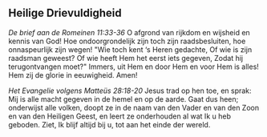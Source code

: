 ## Heilige Drievuldigheid

*De brief aan de Romeinen 11:33-36*
O afgrond van rijkdom en wijsheid en kennis van God! Hoe ondoorgrondelijk zijn toch zijn raadsbesluiten, hoe onnaspeurlijk zijn wegen! "Wie toch kent ‘s Heren gedachte, Of wie is zijn raadsman geweest? Of wie heeft Hem het eerst iets gegeven, Zodat hij terugontvangen moet?" Immers, uit Hem en door Hem en voor Hem is alles! Hem zij de glorie in eeuwigheid. Amen! 

*Het Evangelie volgens Matteüs 28:18-20*
Jesus trad op hen toe, en sprak: Mij is alle macht gegeven in de hemel en op de aarde. Gaat dus heen; onderwijst alle volken, doopt ze in de naam van den Vader en van den Zoon en van den Heiligen Geest, en leert ze onderhouden al wat Ik u heb geboden. Ziet, Ik blijf altijd bij u, tot aan het einde der wereld. 

